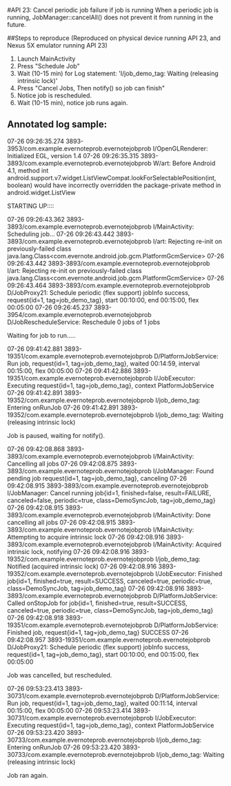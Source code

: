 #API 23: Cancel periodic job failure if job is running
When a periodic job is running, JobManager::cancelAll() does not prevent it from running in the future. 

##Steps to reproduce
(Reproduced on physical device running API 23, and Nexus 5X emulator running API 23)

1. Launch MainActivity
2. Press "Schedule Job"
3. Wait (10-15 min) for Log statement: 'I/job_demo_tag: Waiting (releasing intrinsic lock)'
4. Press "Cancel Jobs, Then notify() so job can finish"
5. Notice job is rescheduled.
6. Wait (10-15 min), notice job runs again.

## Annotated log sample:

07-26 09:26:35.274 3893-3953/com.example.evernoteprob.evernotejobprob I/OpenGLRenderer: Initialized EGL, version 1.4
07-26 09:26:35.315 3893-3893/com.example.evernoteprob.evernotejobprob W/art: Before Android 4.1, method int android.support.v7.widget.ListViewCompat.lookForSelectablePosition(int, boolean) would have incorrectly overridden the package-private method in android.widget.ListView

STARTING UP::::

07-26 09:26:43.362 3893-3893/com.example.evernoteprob.evernotejobprob I/MainActivity: Scheduling job...
07-26 09:26:43.442 3893-3893/com.example.evernoteprob.evernotejobprob I/art: Rejecting re-init on previously-failed class java.lang.Class<com.evernote.android.job.gcm.PlatformGcmService>
07-26 09:26:43.442 3893-3893/com.example.evernoteprob.evernotejobprob I/art: Rejecting re-init on previously-failed class java.lang.Class<com.evernote.android.job.gcm.PlatformGcmService>
07-26 09:26:43.464 3893-3893/com.example.evernoteprob.evernotejobprob D/JobProxy21: Schedule periodic (flex support) jobInfo success, request{id=1, tag=job_demo_tag}, start 00:10:00, end 00:15:00, flex 00:05:00
07-26 09:26:45.237 3893-3954/com.example.evernoteprob.evernotejobprob D/JobRescheduleService: Reschedule 0 jobs of 1 jobs

Waiting for job to run.....

07-26 09:41:42.881 3893-19351/com.example.evernoteprob.evernotejobprob D/PlatformJobService: Run job, request{id=1, tag=job_demo_tag}, waited 00:14:59, interval 00:15:00, flex 00:05:00
07-26 09:41:42.886 3893-19351/com.example.evernoteprob.evernotejobprob I/JobExecutor: Executing request{id=1, tag=job_demo_tag}, context PlatformJobService
07-26 09:41:42.891 3893-19352/com.example.evernoteprob.evernotejobprob I/job_demo_tag: Entering onRunJob
07-26 09:41:42.891 3893-19352/com.example.evernoteprob.evernotejobprob I/job_demo_tag: Waiting (releasing intrinsic lock)

Job is paused, waiting for notify().

07-26 09:42:08.868 3893-3893/com.example.evernoteprob.evernotejobprob I/MainActivity: Cancelling all jobs
07-26 09:42:08.875 3893-3893/com.example.evernoteprob.evernotejobprob I/JobManager: Found pending job request{id=1, tag=job_demo_tag}, canceling
07-26 09:42:08.915 3893-3893/com.example.evernoteprob.evernotejobprob I/JobManager: Cancel running job{id=1, finished=false, result=FAILURE, canceled=false, periodic=true, class=DemoSyncJob, tag=job_demo_tag}
07-26 09:42:08.915 3893-3893/com.example.evernoteprob.evernotejobprob I/MainActivity: Done cancelling all jobs
07-26 09:42:08.915 3893-3893/com.example.evernoteprob.evernotejobprob I/MainActivity: Attempting to acquire intrinsic lock
07-26 09:42:08.916 3893-3893/com.example.evernoteprob.evernotejobprob I/MainActivity: Acquired intrinsic lock, notifying
07-26 09:42:08.916 3893-19352/com.example.evernoteprob.evernotejobprob I/job_demo_tag: Notified (acquired intrinsic lock)
07-26 09:42:08.916 3893-19352/com.example.evernoteprob.evernotejobprob I/JobExecutor: Finished job{id=1, finished=true, result=SUCCESS, canceled=true, periodic=true, class=DemoSyncJob, tag=job_demo_tag}
07-26 09:42:08.916 3893-3893/com.example.evernoteprob.evernotejobprob D/PlatformJobService: Called onStopJob for job{id=1, finished=true, result=SUCCESS, canceled=true, periodic=true, class=DemoSyncJob, tag=job_demo_tag}
07-26 09:42:08.918 3893-19351/com.example.evernoteprob.evernotejobprob D/PlatformJobService: Finished job, request{id=1, tag=job_demo_tag} SUCCESS
07-26 09:42:08.957 3893-19351/com.example.evernoteprob.evernotejobprob D/JobProxy21: Schedule periodic (flex support) jobInfo success, request{id=1, tag=job_demo_tag}, start 00:10:00, end 00:15:00, flex 00:05:00

Job was cancelled, but rescheduled.

07-26 09:53:23.413 3893-30731/com.example.evernoteprob.evernotejobprob D/PlatformJobService: Run job, request{id=1, tag=job_demo_tag}, waited 00:11:14, interval 00:15:00, flex 00:05:00
07-26 09:53:23.414 3893-30731/com.example.evernoteprob.evernotejobprob I/JobExecutor: Executing request{id=1, tag=job_demo_tag}, context PlatformJobService
07-26 09:53:23.420 3893-30733/com.example.evernoteprob.evernotejobprob I/job_demo_tag: Entering onRunJob
07-26 09:53:23.420 3893-30733/com.example.evernoteprob.evernotejobprob I/job_demo_tag: Waiting (releasing intrinsic lock)

Job ran again.

